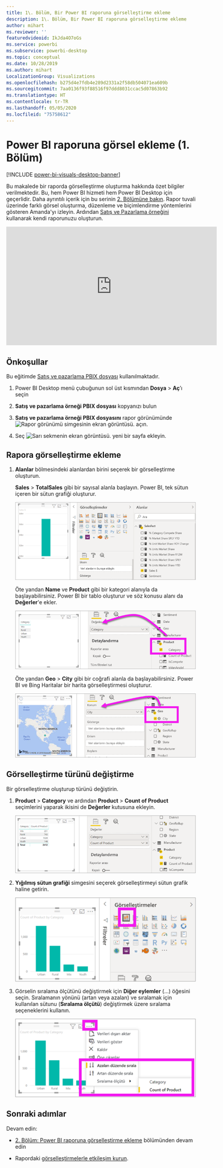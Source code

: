 ```yaml
---
title: 1\. Bölüm, Bir Power BI raporuna görselleştirme ekleme
description: 1\. Bölüm, Bir Power BI raporuna görselleştirme ekleme
author: mihart
ms.reviewer: ''
featuredvideoid: IkJda4O7oGs
ms.service: powerbi
ms.subservice: powerbi-desktop
ms.topic: conceptual
ms.date: 10/28/2019
ms.author: mihart
LocalizationGroup: Visualizations
ms.openlocfilehash: b275d4e7fdb4e289d2331a2f58db504071ea609b
ms.sourcegitcommit: 7aa0136f93f88516f97ddd8031ccac5d07863b92
ms.translationtype: HT
ms.contentlocale: tr-TR
ms.lasthandoff: 05/05/2020
ms.locfileid: "75758612"
---
```

# <a name="add-visuals-to-a-power-bi-report-part-1"></a>Power BI raporuna görsel ekleme (1. Bölüm)

[!INCLUDE [power-bi-visuals-desktop-banner](../includes/power-bi-visuals-desktop-banner.md)]

Bu makalede bir raporda görselleştirme oluşturma hakkında özet bilgiler verilmektedir. Bu, hem Power BI hizmeti hem Power BI Desktop için geçerlidir. Daha ayrıntılı içerik için bu serinin [2. Bölümüne bakın](power-bi-report-add-visualizations-ii.md). Rapor tuvali üzerinde farklı görsel oluşturma, düzenleme ve biçimlendirme yöntemlerini gösteren Amanda'yı izleyin. Ardından [Satış ve Pazarlama örneğini](../sample-datasets.md) kullanarak kendi raporunuzu oluşturun.

<iframe width="560" height="315" src="https://www.youtube.com/embed/IkJda4O7oGs" frameborder="0" allowfullscreen></iframe>

## <a name="prerequisites"></a>Önkoşullar

Bu eğitimde [Satış ve pazarlama PBIX dosyası](https://download.microsoft.com/download/9/7/6/9767913A-29DB-40CF-8944-9AC2BC940C53/Sales%20and%20Marketing%20Sample%20PBIX.pbix) kullanılmaktadır.

1. Power BI Desktop menü çubuğunun sol üst kısmından **Dosya** > **Aç**’ı seçin
   
2. **Satış ve pazarlama örneği PBIX dosyası** kopyanızı bulun

1. **Satış ve pazarlama örneği PBIX dosyasını** rapor görünümünde ![Rapor görünümü simgesinin ekran görüntüsü.](media/power-bi-visualization-kpi/power-bi-report-view.png) açın.

1. Seç ![Sarı sekmenin ekran görüntüsü.](media/power-bi-visualization-kpi/power-bi-yellow-tab.png) yeni bir sayfa ekleyin.

## <a name="add-visualizations-to-the-report"></a>Rapora görselleştirme ekleme

1. **Alanlar** bölmesindeki alanlardan birini seçerek bir görselleştirme oluşturun.

    **Sales** > **TotalSales** gibi bir sayısal alanla başlayın. Power BI, tek sütun içeren bir sütun grafiği oluşturur.

    ![Tek sütun içeren bir sütun grafiğinin ekran görüntüsü.](media/power-bi-report-add-visualizations-i/power-bi-column-chart.png)

    Öte yandan **Name** ve **Product** gibi bir kategori alanıyla da başlayabilirsiniz. Power BI bir tablo oluşturur ve söz konusu alanı da **Değerler**'e ekler.

    ![Dört kategoriye sahip bir tablonun ekran görüntüsü](media/power-bi-report-add-visualizations-i/power-bi-product.png)

    Öte yandan **Geo** > **City** gibi bir coğrafi alanla da başlayabilirsiniz. Power BI ve Bing Haritalar bir harita görselleştirmesi oluşturur.

    ![Harita görselleştirmesinin ekran görüntüsü.](media/power-bi-report-add-visualizations-i/power-bi-maps.png)

## <a name="change-the-type-of-visualization"></a>Görselleştirme türünü değiştirme

 Bir görselleştirme oluşturup türünü değiştirin. 
 
 1. **Product** > **Category** ve ardından **Product** > **Count of Product** seçimlerini yaparak ikisini de **Değerler** kutusuna ekleyin.

    ![Değerler kutusunun vurgulandığı Alanlar bölmesinin ekran görüntüsü.](media/power-bi-report-add-visualizations-i/power-bi-create-visual.png)

1. **Yığılmış sütun grafiği** simgesini seçerek görselleştirmeyi sütun grafik haline getirin.

   ![Yığılmış sütun grafiği simgesinin vurgulandığı Görselleştirmeler bölmesinin ekran görüntüsü.](media/power-bi-report-add-visualizations-i/power-bi-convert.png)

1. Görselin sıralama ölçütünü değiştirmek için **Diğer eylemler** (...) öğesini seçin.  Sıralamanın yönünü (artan veya azalan) ve sıralamak için kullanılan sütunu (**Sıralama ölçütü**) değiştirmek üzere sıralama seçeneklerini kullanın.

   ![Diğer eylemler açılır listesinin ekran görüntüsü.](media/power-bi-report-add-visualizations-i/power-bi-sort.png)
  
## <a name="next-steps"></a>Sonraki adımlar

 Devam edin:

* [2. Bölüm: Power BI raporuna görselleştirme ekleme](power-bi-report-add-visualizations-ii.md) bölümünden devam edin

* Rapordaki [görselleştirmelerle etkileşim kurun](../consumer/end-user-reading-view.md).


